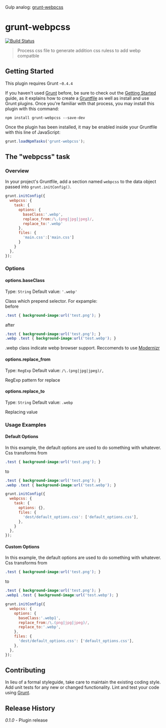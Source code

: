 Gulp analog: [grunt-webpcss](https://github.com/lexich/gulp-webpcss)
# grunt-webpcss

[![Build Status](https://travis-ci.org/lexich/grunt-webpcss.svg?branch=master)](https://travis-ci.org/lexich/grunt-webpcss)

> Process css file to generate addition css ruless to add webp compatble

## Getting Started
This plugin requires Grunt `~0.4.4`

If you haven't used [Grunt](http://gruntjs.com/) before, be sure to check out the [Getting Started](http://gruntjs.com/getting-started) guide, as it explains how to create a [Gruntfile](http://gruntjs.com/sample-gruntfile) as well as install and use Grunt plugins. Once you're familiar with that process, you may install this plugin with this command:

```shell
npm install grunt-webpcss --save-dev
```

Once the plugin has been installed, it may be enabled inside your Gruntfile with this line of JavaScript:

```js
grunt.loadNpmTasks('grunt-webpcss');
```

## The "webpcss" task

### Overview
In your project's Gruntfile, add a section named `webpcss` to the data object passed into `grunt.initConfig()`.

```js
grunt.initConfig({
  webpcss: {
    task: {
      options: {
        baseClass:'.webp',
        replace_from:/\.(png|jpg|jpeg)/,
        replace_to:'.webp'
      },
      files: {
        'main.css':['main.css']
      }
    }
  },
});
```

### Options

#### options.baseClass
Type: `String`
Default value: `'.webp'`

Class which prepend selector. For expample:  
before
```css
.test { background-image:url('test.png'); }
```

after
```css
.test { background-image:url('test.png'); }
.webp .test { background-image:url('test.webp'); }
```

.webp class indicate webp browser support. Reccomends to use [Modernizr](https://modernizr.com/‎)

#### options.replace_from
Type: `RegExp`
Default value: `/\.(png|jpg|jpeg)/,`

RegExp pattern for replace

#### options.replace_to
Type: `String`
Default value: `.webp`

Replacing value

### Usage Examples

#### Default Options
In this example, the default options are used to do something with whatever. 
Css transforms from
```css
.test { background-image:url('test.png'); }
```
to
```css
.test { background-image:url('test.png'); }
.webp .test { background-image:url('test.webp'); }
```


```js
grunt.initConfig({
  webpcss: {
    task: {
      options: {},
      files: {
        'dest/default_options.css': ['default_options.css'],
      },
    }
  },
});
```

#### Custom Options
In this example, the default options are used to do something with whatever. 
Css transforms from
```css
.test { background-image:url('test.png'); }
```
to
```css
.test { background-image:url('test.png'); }
.webp1 .test { background-image:url('test.webp'); }
```


```js
grunt.initConfig({
  webpcss: {
    options: {
      baseClass:'.webp1',
      replace_from:/\.(png|jpg|jpeg)/,
      replace_to:'.webp',
    },
    files: {
      'dest/default_options.css': ['default_options.css'],
    },
  },
});
```

## Contributing
In lieu of a formal styleguide, take care to maintain the existing coding style. Add unit tests for any new or changed functionality. Lint and test your code using [Grunt](http://gruntjs.com/).

## Release History
_0.1.0_ - Plugin release
